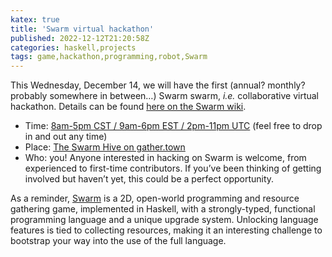 ```yaml
---
katex: true
title: 'Swarm virtual hackathon'
published: 2022-12-12T21:20:58Z
categories: haskell,projects
tags: game,hackathon,programming,robot,Swarm
---
```


<p>This Wednesday, December 14, we will have the first (annual? monthly? probably somewhere in between…) Swarm swarm, <em>i.e.</em> collaborative virtual hackathon. Details can be found <a href="https://github.com/swarm-game/swarm/wiki/Swarm-swarm">here on the Swarm wiki</a>.</p>
<ul>
<li>Time: <a href="https://www.timeanddate.com/worldclock/fixedtime.html?msg=Swarm+swarm&amp;iso=20221214T14&amp;p1=%3A&amp;ah=9">8am-5pm CST / 9am-6pm EST / 2pm-11pm UTC</a> (feel free to drop in and out any time)</li>
<li>Place: <a href="https://app.gather.town/app/SpqG1ic5pNKM7YqS/The%20Swarm%20Hive">The Swarm Hive on gather.town</a></li>
<li>Who: you! Anyone interested in hacking on Swarm is welcome, from experienced to first-time contributors. If you’ve been thinking of getting involved but haven’t yet, this could be a perfect opportunity.</li>
</ul>
<p>As a reminder, <a href="https://github.com/swarm-game/swarm/">Swarm</a> is a 2D, open-world programming and resource gathering game, implemented in Haskell, with a strongly-typed, functional programming language and a unique upgrade system. Unlocking language features is tied to collecting resources, making it an interesting challenge to bootstrap your way into the use of the full language.</p>

